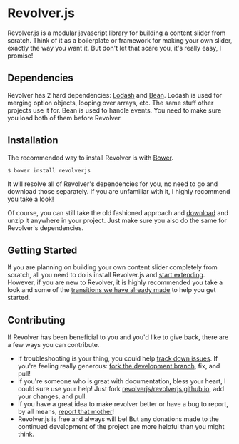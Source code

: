 # Revolver.js

Revolver.js is a modular javascript library for building a content slider from scratch. Think of it as a boilerplate or framework for making your own slider, exactly the way you want it. But don't let that scare you, it's really easy, I promise!

## Dependencies

Revolver has 2 hard dependencies: [Lodash](http://lodash.com/) and [Bean](https://github.com/fat/bean). Lodash is used for merging option objects, looping over arrays, etc. The same stuff other projects use it for. Bean is used to handle events. You need to make sure you load both of them before Revolver.

## Installation

The recommended way to install Revolver is with [Bower](http://bower.io/).

```
$ bower install revolverjs
```

It will resolve all of Revolver's dependencies for you, no need to go and download those separately. If you are unfamiliar with it, I highly recommend you take a look!

Of course, you can still take the old fashioned approach and [download](https://github.com/revolverjs/revolverjs/archive/master.zip) and unzip it anywhere in your project. Just make sure you also do the same for Revolver's dependencies.

## Getting Started

If you are planning on building your own content slider completely from scratch, all you need to do is install Revolver.js and [start extending](http://revolverjs.com/docs.html#extending_revolver). However, if you are new to Revolver, it is highly recommended you take a look and some of the [transitions we have already made](http://revolverjs.com/examples.html) to help you get started.



## Contributing

If Revolver has been beneficial to you and you'd like to give back, there are a few ways you can contribute.

* If troubleshooting is your thing, you could help [track down issues](https://github.com/johnnyfreeman/revolver/issues). If you're feeling really generous: [fork the development branch](https://github.com/revolverjs/revolverjs/tree/development), fix, and pull!
* If you're someone who is great with documentation, bless your heart, I could sure use your help! Just fork [revolverjs/revolverjs.github.io](https://github.com/revolverjs/revolverjs.github.io), add your changes, and pull.
* If you have a great idea to make revolver better or have a bug to report, by all means, [report that mother](https://github.com/johnnyfreeman/revolver/issues)!
* Revolver.js is free and always will be! But any donations made to the continued development of the project are more helpful than you might think.
